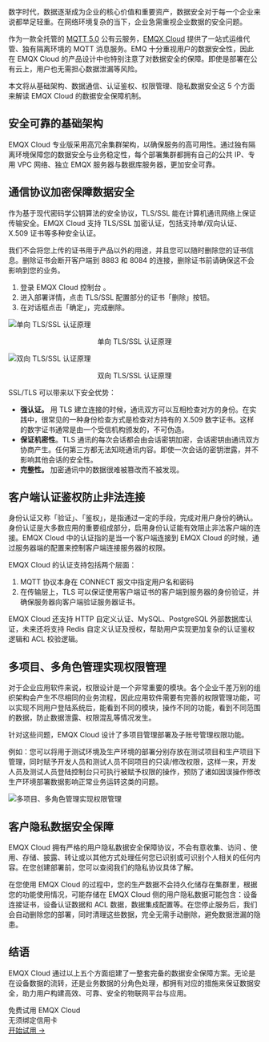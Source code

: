 数字时代，数据逐渐成为企业的核心价值和重要资产，数据安全对于每一个企业来说都举足轻重。在网络环境复杂的当下，企业急需重视企业数据的安全问题。

作为一款全托管的 [MQTT 5.0](https://www.emqx.com/zh/mqtt/mqtt5) 公有云服务，[EMQX Cloud](https://www.emqx.com/zh/cloud) 提供了一站式运维代管、独有隔离环境的 MQTT 消息服务。EMQ 十分重视用户的数据安全性，因此在 EMQX Cloud 的产品设计中也特别注意了对数据安全的保障。即使是部署在公有云上，用户也无需担心数据泄漏等风险。

本文将从基础架构、数据通信、认证鉴权、权限管理、隐私数据安全这 5 个方面来解读 EMQX Cloud 的数据安全保障机制。

## 安全可靠的基础架构

EMQX Cloud 专业版采用高冗余集群架构，以确保服务的高可用性。通过独有隔离环境保障您的数据安全与业务稳定性，每个部署集群都拥有自己的公共 IP、专用 VPC 网络、独立 EMQX 服务器与数据库服务器，更加安全可靠。

## 通信协议加密保障数据安全

作为基于现代密码学公钥算法的安全协议，TLS/SSL 能在计算机通讯网络上保证传输安全。EMQX Cloud 支持 TLS/SSL 加密认证，包括支持单/双向认证、X.509 证书等多种安全认证。

我们不会将您上传的证书用于产品以外的用途，并且您可以随时删除您的证书信息。删除证书会断开客户端到 8883 和 8084 的连接，删除证书前请确保这不会影响到您的业务。

1. 登录 EMQX Cloud 控制台 。
2. 进入部署详情，点击 TLS/SSL 配置部分的证书「删除」按钮。
3. 在对话框点击「确定」，完成删除。


![单向 TLS/SSL 认证原理](https://assets.emqx.com/images/800d703cf32d4d553cd6d77ff3778a31.png)

<center>单向 TLS/SSL 认证原理</center>

![双向 TLS/SSL 认证原理](https://assets.emqx.com/images/8e48d965a059d44db0b9458823464619.png)

<center>双向 TLS/SSL 认证原理</center>

SSL/TLS 可以带来以下安全优势：

- **强认证。** 用 TLS 建立连接的时候，通讯双方可以互相检查对方的身份。在实践中，很常见的一种身份检查方式是检查对方持有的 X.509 数字证书。这样的数字证书通常是由一个受信机构颁发的，不可伪造。
- **保证机密性**。TLS 通讯的每次会话都会由会话密钥加密，会话密钥由通讯双方协商产生。任何第三方都无法知晓通讯内容。即使一次会话的密钥泄露，并不影响其他会话的安全性。
- **完整性。** 加密通讯中的数据很难被篡改而不被发现。

## 客户端认证鉴权防止非法连接

身份认证又称「验证」、「鉴权」，是指通过一定的手段，完成对用户身份的确认。身份认证是大多数应用的重要组成部分，启用身份认证能有效阻止非法客户端的连接。EMQX Cloud 中的认证指的是当一个客户端连接到 EMQX Cloud 的时候，通过服务器端的配置来控制客户端连接服务器的权限。

EMQX Cloud 的认证支持包括两个层面：

1. MQTT 协议本身在 CONNECT 报文中指定用户名和密码
2. 在传输层上，TLS 可以保证使用客户端证书的客户端到服务器的身份验证，并确保服务器向客户端验证服务器证书。

EMQX Cloud 还支持 HTTP 自定义认证、MySQL、PostgreSQL 外部数据库认证，未来还将支持 Redis 自定义认证及授权，帮助用户实现更加复杂的认证鉴权逻辑和 ACL 校验逻辑。

## 多项目、多角色管理实现权限管理

对于企业应用软件来说，权限设计是一个非常重要的模块。各个企业千差万别的组织架构会产生不尽相同的业务流程，因此应用软件需要有完善的权限管理功能，可以实现不同用户登陆系统后，能看到不同的模块，操作不同的功能，看到不同范围的数据，防止数据泄露、权限混乱等情况发生。

针对这些问题，EMQX Cloud 设计了多项目管理部署及子账号管理权限功能。

例如：您可以将用于测试环境及生产环境的部署分别存放在测试项目和生产项目下管理，同时赋予开发人员和测试人员不同项目的只读/修改权限，这样一来，开发人员及测试人员登陆控制台只可执行被赋予权限的操作，预防了诸如因误操作修改生产环境部署数据影响正常业务运转这类的问题。

 
![多项目、多角色管理实现权限管理](https://assets.emqx.com/images/5ac188426bb70ad17b6006c5d9e10f05.png)


## 客户隐私数据安全保障

EMQX Cloud 拥有严格的用户隐私数据安全保障协议，不会有意收集、访问 、使用、存储、披露、转让或以其他方式处理任何您已识别或可识别个人相关的任何内容。在您创建部署前，您可以查阅我们的隐私协议具体了解。

在您使用 EMQX Cloud 的过程中，您的生产数据不会持久化储存在集群里，根据您的功能使用情况，可能存储在 EMQX Cloud 侧的用户隐私数据可能包含：设备连接证书，设备认证数据和 ACL 数据，数据集成配置等。在您停止服务后，我们会自动删除您的部署，同时清理这些数据，完全无需手动删除，避免数据泄漏的隐患。

## 结语

EMQX Cloud 通过以上五个方面组建了一整套完备的数据安全保障方案。无论是在设备数据的流转，还是业务数据的分角色处理，都拥有对应的措施来保证数据安全，助力用户构建高效、可靠、安全的物联网平台与应用。


<section class="promotion">
    <div>
        免费试用 EMQX Cloud
        <div class="is-size-14 is-text-normal has-text-weight-normal">无须绑定信用卡</div>
    </div>
    <a href="https://www.emqx.com/zh/signup?continue=https://cloud.emqx.com/console/deployments/0?oper=new" class="button is-gradient px-5">开始试用 →</a>
</section>
